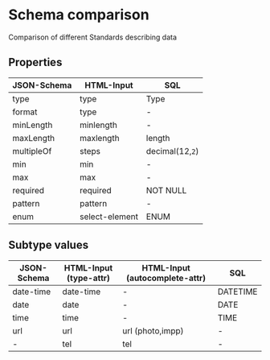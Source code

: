 # Schema comparison
Comparison of different Standards describing data


## Properties

| JSON-Schema   | HTML-Input     | SQL             |
| ------------- | -------------  | --------------- |
| type          | type           | Type            |
| format        | type           | -               |
| minLength     | minlength      | -               |
| maxLength     | maxlength      | length          |
| multipleOf    | steps          | decimal(12,`2`) |
| min           | min            | -               |
| max           | max            | -               |
| required      | required       | NOT NULL        |
| pattern       | pattern        | -               |
| enum          | select-element | ENUM            |


## Subtype values


| JSON-Schema   | HTML-Input (type-attr)  | HTML-Input (autocomplete-attr) | SQL      |
| ------------- | ----------------------- | ------------------------------ | -------- |
| date-time     | date-time               | -                              | DATETIME | 
| date          | date                    | -                              | DATE     |
| time          | time                    | -                              | TIME     |
| url           | url                     | url (photo,impp)               | -        |
| -             | tel                     | tel                            | -        |


